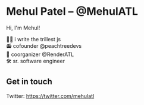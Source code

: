 <!--
**MehulATL/MehulATL** is a ✨ _special_ ✨ repository because its `README.md` (this file) appears on your GitHub profile.

Here are some ideas to get you started:

- 🔭 I’m currently working on ...
- 🌱 I’m currently learning ...
- 👯 I’m looking to collaborate on ...
- 🤔 I’m looking for help with ...
- 💬 Ask me about ...
- 📫 How to reach me: ...
- 😄 Pronouns: ...
- ⚡ Fun fact: ...
-->

# Mehul Patel – @MehulATL
Hi, I'm Mehul!

✍🏽 i write the trillest js \
📻 cofounder @peachtreedevs \
👔 coorganizer @RenderATL \
🛠 sr. software engineer 

## Get in touch
Twitter: https://twitter.com/mehulatl
